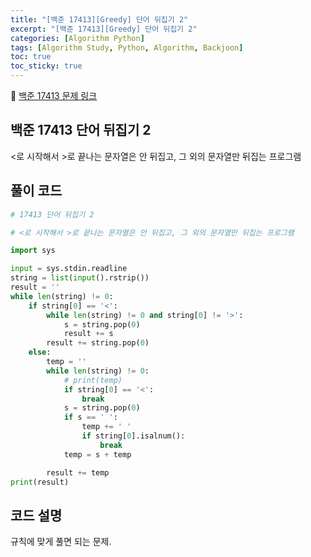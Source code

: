 ```yaml
---
title: "[백준 17413][Greedy] 단어 뒤집기 2"
excerpt: "[백준 17413][Greedy] 단어 뒤집기 2"
categories: [Algorithm Python]
tags: [Algorithm Study, Python, Algorithm, Backjoon]
toc: true
toc_sticky: true
---
```


📌 [백준 17413 문제 링크](https://www.acmicpc.net/problem/17413) <br>

## 백준 17413 단어 뒤집기 2

<로 시작해서 >로 끝나는 문자열은 안 뒤집고, 그 외의 문자열만 뒤집는 프로그램

## 풀이 코드

```python
# 17413 단어 뒤집기 2

# <로 시작해서 >로 끝나는 문자열은 안 뒤집고, 그 외의 문자열만 뒤집는 프로그램

import sys

input = sys.stdin.readline
string = list(input().rstrip())
result = ''
while len(string) != 0:
    if string[0] == '<':
        while len(string) != 0 and string[0] != '>':
            s = string.pop(0)
            result += s
        result += string.pop(0)
    else:
        temp = ''
        while len(string) != 0:
            # print(temp)
            if string[0] == '<':
                break
            s = string.pop(0)
            if s == ' ':
                temp += ' '
                if string[0].isalnum():
                    break
            temp = s + temp

        result += temp
print(result)
```

## 코드 설명

규칙에 맞게 풀면 되는 문제.
